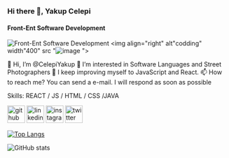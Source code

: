 ### Hi there 👋, Yakup Celepi
#### Front-Ent Software Development
![Front-Ent Software Development]()
<img align="right" alt"codding" width"400" src "![image](https://github.com/CelepiYakup/CelepiYakup/assets/135622873/2408485f-9f12-405c-8a1a-ac4791367932)
">

👋 Hi, I’m @CelepiYakup
👀 I’m interested in Software Languages and Street Photographers
🌱 I keep improving myself to JavaScript and React.
📫 How to reach me? You can send a e-mail. I will respond as soon as possible

Skills: REACT / JS / HTML / CSS /JAVA
 


[<img src='https://cdn.jsdelivr.net/npm/simple-icons@3.0.1/icons/github.svg' alt='github' height='40'>](https://github.com/CelepiYakup)  [<img src='https://cdn.jsdelivr.net/npm/simple-icons@3.0.1/icons/linkedin.svg' alt='linkedin' height='40'>](https://www.linkedin.com/in/yakup-çelepi-ba53591b9/)  [<img src='https://cdn.jsdelivr.net/npm/simple-icons@3.0.1/icons/instagram.svg' alt='instagram' height='40'>](https://www.instagram.com/Celebiiyakup/)  [<img src='https://cdn.jsdelivr.net/npm/simple-icons@3.0.1/icons/twitter.svg' alt='twitter' height='40'>](https://twitter.com/Celebiiyakup)  

[![Top Langs](https://github-readme-stats.vercel.app/api/top-langs/?username=CelepiYakup)](https://github.com/anuraghazra/github-readme-stats)

![GitHub stats](https://github-readme-stats.vercel.app/api?username=CelepiYakup&show_icons=true)  

